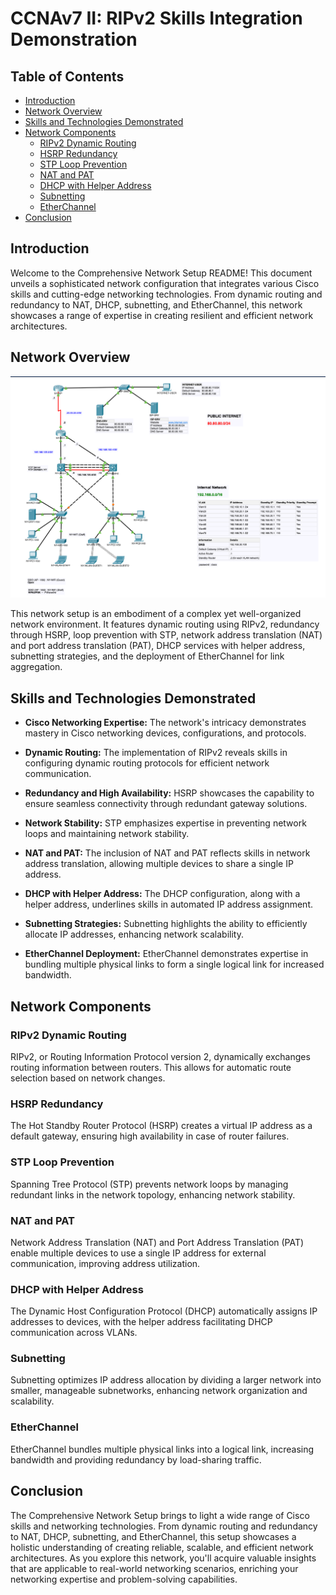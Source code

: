 # CCNAv7 II: RIPv2 Skills Integration Demonstration

## Table of Contents

- [Introduction](#introduction)
- [Network Overview](#network-overview)
- [Skills and Technologies Demonstrated](#skills-and-technologies-demonstrated)
- [Network Components](#network-components)
  - [RIPv2 Dynamic Routing](#ripv2-dynamic-routing)
  - [HSRP Redundancy](#hsrp-redundancy)
  - [STP Loop Prevention](#stp-loop-prevention)
  - [NAT and PAT](#nat-and-pat)
  - [DHCP with Helper Address](#dhcp-with-helper-address)
  - [Subnetting](#subnetting)
  - [EtherChannel](#etherchannel)
- [Conclusion](#conclusion)

## Introduction

Welcome to the Comprehensive Network Setup README! This document unveils a sophisticated network configuration that integrates various Cisco skills and cutting-edge networking technologies. From dynamic routing and redundancy to NAT, DHCP, subnetting, and EtherChannel, this network showcases a range of expertise in creating resilient and efficient network architectures.

## Network Overview

![network-diagram](./ripv2.png)

This network setup is an embodiment of a complex yet well-organized network environment. It features dynamic routing using RIPv2, redundancy through HSRP, loop prevention with STP, network address translation (NAT) and port address translation (PAT), DHCP services with helper address, subnetting strategies, and the deployment of EtherChannel for link aggregation.

## Skills and Technologies Demonstrated

- **Cisco Networking Expertise:** The network's intricacy demonstrates mastery in Cisco networking devices, configurations, and protocols.

- **Dynamic Routing:** The implementation of RIPv2 reveals skills in configuring dynamic routing protocols for efficient network communication.

- **Redundancy and High Availability:** HSRP showcases the capability to ensure seamless connectivity through redundant gateway solutions.

- **Network Stability:** STP emphasizes expertise in preventing network loops and maintaining network stability.

- **NAT and PAT:** The inclusion of NAT and PAT reflects skills in network address translation, allowing multiple devices to share a single IP address.

- **DHCP with Helper Address:** The DHCP configuration, along with a helper address, underlines skills in automated IP address assignment.

- **Subnetting Strategies:** Subnetting highlights the ability to efficiently allocate IP addresses, enhancing network scalability.

- **EtherChannel Deployment:** EtherChannel demonstrates expertise in bundling multiple physical links to form a single logical link for increased bandwidth.

## Network Components

### RIPv2 Dynamic Routing

RIPv2, or Routing Information Protocol version 2, dynamically exchanges routing information between routers. This allows for automatic route selection based on network changes.

### HSRP Redundancy

The Hot Standby Router Protocol (HSRP) creates a virtual IP address as a default gateway, ensuring high availability in case of router failures.

### STP Loop Prevention

Spanning Tree Protocol (STP) prevents network loops by managing redundant links in the network topology, enhancing network stability.

### NAT and PAT

Network Address Translation (NAT) and Port Address Translation (PAT) enable multiple devices to use a single IP address for external communication, improving address utilization.

### DHCP with Helper Address

The Dynamic Host Configuration Protocol (DHCP) automatically assigns IP addresses to devices, with the helper address facilitating DHCP communication across VLANs.

### Subnetting

Subnetting optimizes IP address allocation by dividing a larger network into smaller, manageable subnetworks, enhancing network organization and scalability.

### EtherChannel

EtherChannel bundles multiple physical links into a logical link, increasing bandwidth and providing redundancy by load-sharing traffic.

## Conclusion

The Comprehensive Network Setup brings to light a wide range of Cisco skills and networking technologies. From dynamic routing and redundancy to NAT, DHCP, subnetting, and EtherChannel, this setup showcases a holistic understanding of creating reliable, scalable, and efficient network architectures. As you explore this network, you'll acquire valuable insights that are applicable to real-world networking scenarios, enriching your networking expertise and problem-solving capabilities.